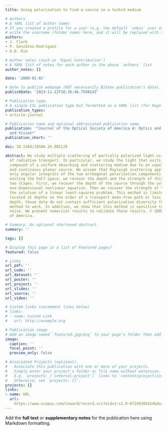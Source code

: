 ```yaml
---
title: Using polarization to find a source in a turbid medium

# Authors
# A YAML list of author names
# If you created a profile for a user (e.g. the default `admin` user at `content/authors/admin/`), 
# write the username (folder name) here, and it will be replaced with their full name and linked to their profile.
authors:
- J. Clark
- P. González-Rodríguez
- A.D. Kim

# Author notes (such as 'Equal Contribution')
# A YAML list of notes for each author in the above `authors` list
author_notes: []

date: '2009-01-01'

# Date to publish webpage (NOT necessarily Bibtex publication's date).
publishDate: '2023-11-22T10:36:46.759814Z'

# Publication type.
# A single CSL publication type but formatted as a YAML list (for Hugo requirements).
publication_types:
- article-journal

# Publication name and optional abbreviated publication name.
publication: '*Journal of the Optical Society of America A: Optics and Image Science,
  and Vision*'
publication_short: ''

doi: 10.1364/JOSAA.26.001129

abstract: We study multiple scattering of partially polarized light using the theory
  of radiative transport. In particular, we study the light that exits a half-space
  composed of a uniform absorbing and scattering medium due to an unpolarized, isotropic,
  and continuous planar source. We assume that Rayleigh scattering applies. Using
  only angular integrals of the two orthogonal polarization components of the intensity
  exiting the half-space, we recover the depth and the strength of this source in
  two stages. First, we recover the depth of the source through the solution of a
  one-dimensional nonlinear equation. Then we recover the strength of the source through
  the solution of a linear least-squares problem. This method is limited to sources
  located at depths on the order of a transport mean-free path or less. Beyond that
  depth, these data do not contain sufficient polarization diversity for this inversion
  method to work. In addition, we show that this method is sensitive to instrument
  noise. We present numerical results to validate these results. © 2009 Optical Society
  of America.

# Summary. An optional shortened abstract.
summary: ''

tags: []

# Display this page in a list of Featured pages?
featured: false

# Links
url_pdf: ''
url_code: ''
url_dataset: ''
url_poster: ''
url_project: ''
url_slides: ''
url_source: ''
url_video: ''

# Custom links (uncomment lines below)
# links:
# - name: Custom Link
#   url: http://example.org

# Publication image
# Add an image named `featured.jpg/png` to your page's folder then add a caption below.
image:
  caption: ''
  focal_point: ''
  preview_only: false

# Associated Projects (optional).
#   Associate this publication with one or more of your projects.
#   Simply enter your project's folder or file name without extension.
#   E.g. `projects: ['internal-project']` links to `content/project/internal-project/index.md`.
#   Otherwise, set `projects: []`.
projects: []
links:
- name: URL
  url: 
    https://www.scopus.com/inward/record.uri?eid=2-s2.0-67249105414&doi=10.1364%2fJOSAA.26.001129&partnerID=40&md5=87fe0032a3262499abfdbb82432cdd41
---
```


Add the **full text** or **supplementary notes** for the publication here using Markdown formatting.
